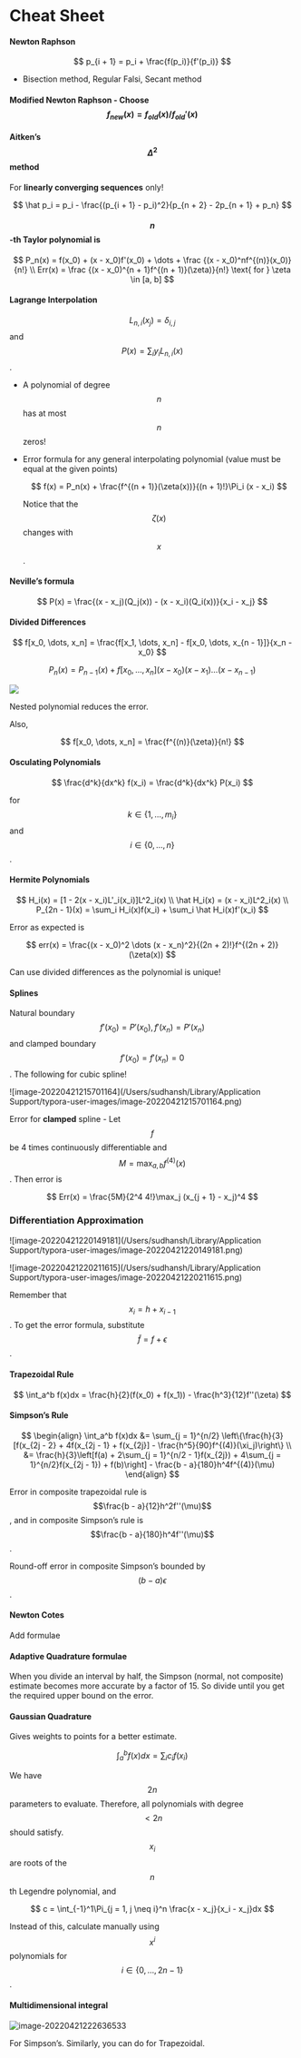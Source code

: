 # Cheat Sheet

#### Newton Raphson 


$$
p_{i + 1} = p_i + \frac{f(p_i)}{f'(p_i)}
$$


- Bisection method, Regular Falsi, Secant method

#### Modified Newton Raphson - Choose $$f_{new}(x) = f_{old}(x)/f_{old}'(x)$$

#### Aitken’s $$\Delta^2$$ method 

For **linearly converging sequences** only!


$$
\hat p_i = p_i - \frac{(p_{i + 1} - p_i)^2}{p_{n + 2} - 2p_{n + 1} + p_n}
$$


#### $$n$$-th Taylor polynomial is


$$
P_n(x) = f(x_0) + (x - x_0)f'(x_0) + \dots + \frac {(x - x_0)^nf^{(n)}(x_0)}{n!} \\
Err(x) = \frac {(x - x_0)^{n + 1}f^{(n + 1)}(\zeta)}{n!} \text{ for } \zeta \in [a, b]
$$


#### Lagrange Interpolation

$$L_{n, i}(x_j) = \delta_{i, j}$$ and $$P(x) = \sum_i y_i L_{n, i}(x)$$.

- A polynomial of degree $$n$$ has at most $$n$$ zeros!

- Error formula for any general interpolating polynomial (value must be equal at the given points)

  
  $$
  f(x) = P_n(x) + \frac{f^{(n + 1)}(\zeta(x))}{(n + 1)!}\Pi_i (x - x_i)
  $$
  

  Notice that the $$\zeta(x)$$ changes with $$x$$.

#### Neville’s formula


$$
P(x) = \frac{(x - x_j)(Q_j(x)) - (x - x_i)(Q_i(x))}{x_i - x_j}
$$


#### Divided Differences


$$
f[x_0, \dots, x_n] = \frac{f[x_1, \dots, x_n] - f[x_0, \dots, x_{n - 1}]}{x_n - x_0}
$$

$$
P_n(x) = P_{n - 1}(x) + f[x_0, \dots, x_n](x - x_0)(x - x_1)\dots (x - x_{n - 1})
$$



![](/Users/sudhansh/Desktop/Projects/new_website/_posts/MA214/assets/image-20220127150002932.png)

Nested polynomial reduces the error.

Also, 


$$
f[x_0, \dots, x_n] = \frac{f^{(n)}(\zeta)}{n!} 
$$


#### Osculating Polynomials


$$
\frac{d^k}{dx^k} f(x_i) = \frac{d^k}{dx^k} P(x_i)
$$


for $$k \in \{1, \dots, m_i\}$$ and $$i \in \{0, \dots, n\}$$.

#### Hermite Polynomials


$$
H_i(x) = [1 - 2(x - x_i)L'_i(x_i)]L^2_i(x) \\
\hat H_i(x) = (x - x_i)L^2_i(x) \\
P_{2n - 1}(x) = \sum_i H_i(x)f(x_i) + \sum_i \hat H_i(x)f'(x_i)
$$


Error as expected is 


$$
err(x) = \frac{(x - x_0)^2 \dots (x - x_n)^2}{(2n + 2)!}f^{(2n + 2)}(\zeta(x))
$$


Can use divided differences as the polynomial is unique!

#### Splines

Natural boundary $$f'(x_0) = P'(x_0),  f'(x_n) = P'(x_n)$$ and clamped boundary $$f'(x_0) = f'(x_n) = 0$$. The following for cubic spline!

![image-20220421215701164](/Users/sudhansh/Library/Application Support/typora-user-images/image-20220421215701164.png)

Error for **clamped** spline - Let $$f$$ be 4 times continuously differentiable and $$M = \max_{a, b}f^{(4)}(x)$$. Then error is


$$
Err(x) = \frac{5M}{2^4 4!}\max_j (x_{j + 1} - x_j)^4
$$


### Differentiation Approximation

![image-20220421220149181](/Users/sudhansh/Library/Application Support/typora-user-images/image-20220421220149181.png)

![image-20220421220211615](/Users/sudhansh/Library/Application Support/typora-user-images/image-20220421220211615.png)

Remember that $$x_i = h + x_{i - 1}$$. To get the error formula, substitute $$\tilde f = f + \epsilon$$.

#### Trapezoidal Rule


$$
\int_a^b f(x)dx = \frac{h}{2}(f(x_0) + f(x_1)) - \frac{h^3}{12}f''(\zeta)
$$


#### Simpson’s Rule


$$
\begin{align}
\int_a^b f(x)dx &= \sum_{j = 1}^{n/2} \left\{\frac{h}{3}[f(x_{2j - 2} + 4f(x_{2j - 1} + f(x_{2j}] - \frac{h^5}{90}f^{(4)}(\xi_j)\right\} \\
&= \frac{h}{3}\left[f(a) + 2\sum_{j = 1}^{n/2 - 1}f(x_{2j}) + 4\sum_{j = 1}^{n/2}f(x_{2j - 1}) + f(b)\right] - \frac{b - a}{180}h^4f^{(4)}(\mu)
\end{align}
$$


Error in composite trapezoidal rule is $$\frac{b - a}{12}h^2f''(\mu)$$, and in composite Simpson’s rule is $$\frac{b - a}{180}h^4f''(\mu)$$.

Round-off error in composite Simpson’s bounded by $$(b - a)\epsilon$$.

#### Newton Cotes

Add formulae



#### Adaptive Quadrature formulae

When you divide an interval by half, the Simpson (normal, not composite) estimate becomes more accurate by a factor of 15. So divide until you get the required upper bound on the error.

#### Gaussian Quadrature

Gives weights to points for a better estimate. 


$$
\int_a^b f(x) dx = \sum_i c_i f(x_i)
$$


We have $$2n$$ parameters to evaluate. Therefore, all polynomials with degree $$< 2n $$ should satisfy. $$x_i$$ are roots of the $$n$$th Legendre polynomial, and 


$$
c = \int_{-1}^1\Pi_{j = 1, j \neq i}^n \frac{x - x_j}{x_i - x_j}dx
$$


Instead of this, calculate manually using $$x^i$$ polynomials for $$i \in \{0, \dots, 2n - 1\}$$.

#### Multidimensional integral

![image-20220421222636533](assets/image-20220421222636533.png)

For Simpson’s. Similarly, you can do for Trapezoidal.



